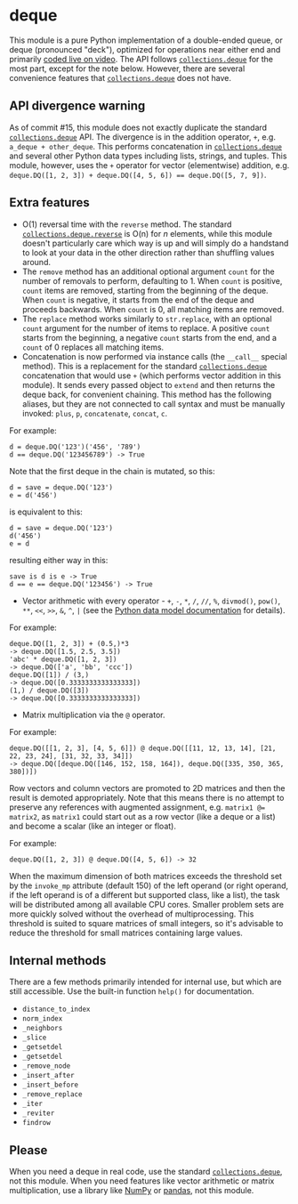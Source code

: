 # deque
This module is a pure Python implementation of a double-ended queue, or deque (pronounced "deck"), optimized for operations near either end and primarily [coded live on video](https://www.youtube.com/playlist?list=PLQ7bGgvf9FtFQ_E4g6Th2F45oY8qUzp65). The API follows [`collections.deque`](https://docs.python.org/3/library/collections.html#collections.deque) for the most part, except for the note below. However, there are several convenience features that [`collections.deque`](https://docs.python.org/3/library/collections.html#collections.deque) does not have.

## API divergence warning
As of commit #15, this module does not exactly duplicate the standard [`collections.deque`](https://docs.python.org/3/library/collections.html#collections.deque) API. The divergence is in the addition operator, `+`, e.g. `a_deque + other_deque`. This performs concatenation in [`collections.deque`](https://docs.python.org/3/library/collections.html#collections.deque) and several other Python data types including lists, strings, and tuples. This module, however, uses the `+` operator for vector (elementwise) addition, e.g. `deque.DQ([1, 2, 3]) + deque.DQ([4, 5, 6]) == deque.DQ([5, 7, 9])`.

## Extra features
* O(1) reversal time with the `reverse` method. The standard [`collections.deque.reverse`](https://docs.python.org/3/library/collections.html#collections.deque.reverse) is O(n) for _n_ elements, while this module doesn't particularly care which way is up and will simply do a handstand to look at your data in the other direction rather than shuffling values around.
* The `remove` method has an additional optional argument `count` for the number of removals to perform, defaulting to 1. When `count` is positive, `count` items are removed, starting from the beginning of the deque. When `count` is negative, it starts from the end of the deque and proceeds backwards. When `count` is 0, all matching items are removed.
* The `replace` method works similarly to `str.replace`, with an optional `count` argument for the number of items to replace. A positive `count` starts from the beginning, a negative `count` starts from the end, and a `count` of 0 replaces all matching items.
* Concatenation is now performed via instance calls (the `__call__` special method). This is a replacement for the standard [`collections.deque`](https://docs.python.org/3/library/collections.html#collections.deque) concatenation that would use `+` (which performs vector addition in this module). It sends every passed object to `extend` and then returns the deque back, for convenient chaining. This method has the following aliases, but they are not connected to call syntax and must be manually invoked: `plus`, `p`, `concatenate`, `concat`, `c`.

For example:

    d = deque.DQ('123')('456', '789')
    d == deque.DQ('123456789') -> True

Note that the first deque in the chain is mutated, so this:

    d = save = deque.DQ('123')
    e = d('456')

is equivalent to this:

    d = save = deque.DQ('123')
    d('456')
    e = d

resulting either way in this:

    save is d is e -> True
    d == e == deque.DQ('123456') -> True
    
* Vector arithmetic with every operator - `+`, `-`, `*`, `/`, `//`, `%`, `divmod()`, `pow()`, `**`, `<<`, `>>`, `&`, `^`, `|` (see the [Python data model documentation](https://docs.python.org/3/reference/datamodel.html#emulating-numeric-types) for details).

For example:

    deque.DQ([1, 2, 3]) + (0.5,)*3
    -> deque.DQ([1.5, 2.5, 3.5])
    'abc' * deque.DQ([1, 2, 3])
    -> deque.DQ(['a', 'bb', 'ccc'])
    deque.DQ([1]) / (3,)
    -> deque.DQ([0.3333333333333333])
    (1,) / deque.DQ([3])
    -> deque.DQ([0.3333333333333333])
    
* Matrix multiplication via the `@` operator.

For example:

    deque.DQ([[1, 2, 3], [4, 5, 6]]) @ deque.DQ([[11, 12, 13, 14], [21, 22, 23, 24], [31, 32, 33, 34]])
    -> deque.DQ([deque.DQ([146, 152, 158, 164]), deque.DQ([335, 350, 365, 380])])

Row vectors and column vectors are promoted to 2D matrices and then the result is demoted appropriately. Note that this means there is no attempt to preserve any references with augmented assignment, e.g. `matrix1 @= matrix2`, as `matrix1` could start out as a row vector (like a deque or a list) and become a scalar (like an integer or float).

For example:

    deque.DQ([1, 2, 3]) @ deque.DQ([4, 5, 6]) -> 32

When the maximum dimension of both matrices exceeds the threshold set by the `invoke_mp` attribute (default 150) of the left operand (or right operand, if the left operand is of a different but supported class, like a list), the task will be distributed among all available CPU cores. Smaller problem sets are more quickly solved without the overhead of multiprocessing. This threshold is suited to square matrices of small integers, so it's advisable to reduce the threshold for small matrices containing large values.

## Internal methods
There are a few methods primarily intended for internal use, but which are still accessible. Use the built-in function `help()` for documentation.

* `distance_to_index`
* `norm_index`
* `_neighbors`
* `_slice`
* `_getsetdel`
* `_getsetdel`
* `_remove_node`
* `_insert_after`
* `_insert_before`
* `_remove_replace`
* `_iter`
* `_reviter`
* `findrow`

## Please
When you need a deque in real code, use the standard [`collections.deque`](https://docs.python.org/3/library/collections.html#collections.deque), not this module. When you need features like vector arithmetic or matrix multiplication, use a library like [NumPy](http://www.numpy.org/) or [pandas](https://pandas.pydata.org/), not this module.
